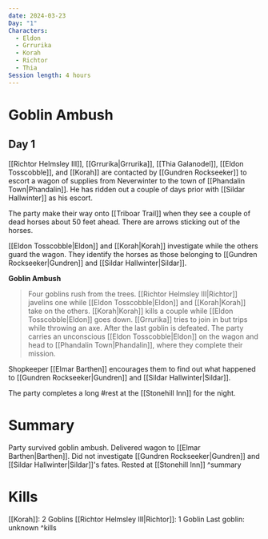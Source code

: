 ```yaml
---
date: 2024-03-23
Day: "1"
Characters:
  - Eldon
  - Grrurika
  - Korah
  - Richtor
  - Thia
Session length: 4 hours
---
```

# Goblin Ambush
## Day 1
[[Richtor Helmsley III]],  [[Grrurika|Grrurika]], [[Thia Galanodel]], [[Eldon Tosscobble]], and [[Korah]] are contacted by [[Gundren Rockseeker]] to escort a wagon of supplies from Neverwinter to the town of [[Phandalin Town|Phandalin]]. He has ridden out a couple of days prior with [[Sildar Hallwinter]] as his escort.

The party make their way onto [[Triboar Trail]] when they see a couple of dead horses about 50 feet ahead. There are arrows sticking out of the horses.

[[Eldon Tosscobble|Eldon]] and [[Korah|Korah]] investigate while the others guard the wagon. They identify the horses as those belonging to [[Gundren Rockseeker|Gundren]] and [[Sildar Hallwinter|Sildar]].

**Goblin Ambush**

> Four goblins rush from the trees. [[Richtor Helmsley III|Richtor]] javelins one while [[Eldon Tosscobble|Eldon]] and [[Korah|Korah]] take on the others. [[Korah|Korah]] kills a couple while [[Eldon Tosscobble|Eldon]] goes down. [[Grrurika]] tries to join in but trips while throwing an axe. After the last goblin is defeated. The party carries an unconscious [[Eldon Tosscobble|Eldon]] on the wagon and head to [[Phandalin Town|Phandalin]], where they complete their mission.

Shopkeeper [[Elmar Barthen]] encourages them to find out what happened to [[Gundren Rockseeker|Gundren]] and [[Sildar Hallwinter|Sildar]].

The party completes a long #rest at the [[Stonehill Inn]] for the night.

# Summary

Party survived goblin ambush. Delivered wagon to [[Elmar Barthen|Barthen]]. Did not investigate [[Gundren Rockseeker|Gundren]] and [[Sildar Hallwinter|Sildar]]'s fates. Rested at [[Stonehill Inn]] ^summary
# Kills
[[Korah]]: 2 Goblins
[[Richtor Helmsley III|Richtor]]: 1 Goblin
Last goblin: unknown
^kills